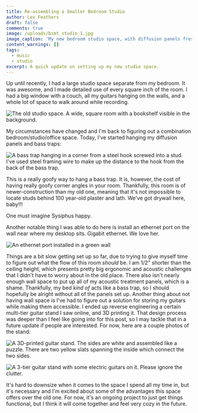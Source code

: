 ```yaml
---
title: Re-assembling a Smaller Bedroom Studio
author: Lex Feathers
draft: false
comments: true
image: /uploads/bsmt_studio_1.jpg
image_caption: 'My new bedroom studio space, with diffusion panels freshly hung.'
content_warnings: []
tags:
  - music
  - studio
excerpt: A quick update on setting up my new studio space.
---
```

Up until recently, I had a large studio space separate from my bedroom. It was awesome, and I made detailed use of every square inch of the room. I had a big window with a couch, all my guitars hanging on the walls, and a whole lot of space to walk around while recording.

![The old studio space. A wide, square room with a bookshelf visible in the background.](/uploads/old_studio_screenshot.png)

My circumstances have changed and I'm back to figuring out a combination bedroom/studio/office space. Today, I've started hanging my diffusion panels and bass traps:

![A bass trap hanging in a corner from a steel hook screwed into a stud. I've used steel framing wire to make up the distance to the hook from the back of the bass trap.](/uploads/bass-trap-installation.jpg)

This is a really goofy way to hang a bass trap. It is, however, the cost of having really goofy corner angles in your room. Thankfully, this room is of newer-construction than my old one, meaning that it's not impossible to locate studs behind 100 year-old plaster and lath. We've got drywall here, baby!!! 

One must imagine Sysiphus happy.

Another notable thing I was able to do here is install an ethernet port on the wall near where my desktop sits. Gigabit ethernet. We love her.

![An ethernet port installed in a green wall](/uploads/bsmt_studio_2_ethernet.jpg)

Things are a bit slow getting set up so far, due to trying to give myself time to figure out what the flow of this room _should_ be. I am 1/2" shorter than the ceiling height, which presents pretty big ergonomic and acoustic challenges that I didn't have to worry about in the old place. There also isn't nearly enough wall space to put up all of my acoustic treatment panels, which is a shame. Thankfully, my bed _kind of_ acts like a bass trap, so I should hopefully be alright without all of the panels set up. 
Another thing about not having wall space is I've had to figure out a solution for storing my guitars while making them accessible. I ended up reverse engineering a certain multi-tier guitar stand I saw online, and 3D printing it. That design process was deeper than I feel like going into for this post, so I may tackle that in a future update if people are interested. For now, here are a couple photos of the stand:

![A 3D-printed guitar stand. The sides are white and assembled like a puzzle. There are two yellow slats spanning the inside which connect the two sides.](/uploads/guitar_stand_print_jan32025.jpg)

![A 3-tier guitar stand with some electric guitars on it. Please ignore the clutter.](/uploads/guitar_stand_setup_jan32025.jpg)

It's hard to downsize when it comes to the space I spend all my time in, but it's necessary and I'm excited about some of the advantages this space offers over the old one. For now, it's an ongoing project to just get things functional, but I think it will come together and feel very cozy in the future.
